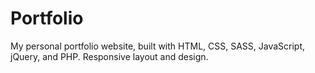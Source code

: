 # Portfolio
My personal portfolio website, built with HTML, CSS, SASS, JavaScript, jQuery, and PHP. Responsive layout and design.
